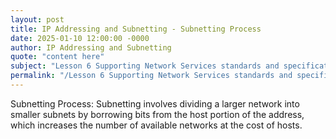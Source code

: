 ```yaml
---
layout: post
title: IP Addressing and Subnetting - Subnetting Process
date: 2025-01-10 12:00:00 -0000
author: IP Addressing and Subnetting
quote: "content here"
subject: "Lesson 6 Supporting Network Services standards and specifications"
permalink: "/Lesson 6 Supporting Network Services standards and specifications/IP Addressing and Subnetting/IP Addressing and Subnetting - Subnetting Process"
---
```


Subnetting Process: Subnetting involves dividing a larger network into smaller subnets by borrowing bits from the host portion of the address, which increases the number of available networks at the cost of hosts.
